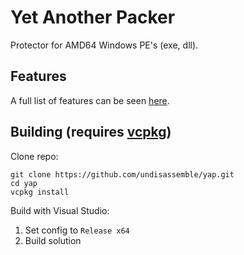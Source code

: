 # Yet Another Packer

Protector for AMD64 Windows PE's (exe, dll).


## Features

A full list of features can be seen [here](Features.md).


## Building (requires [vcpkg](https://learn.microsoft.com/en-us/vcpkg/get_started/get-started-msbuild?pivots=shell-cmd#1---set-up-vcpkg))

Clone repo:
```
git clone https://github.com/undisassemble/yap.git
cd yap
vcpkg install
```

Build with Visual Studio:
1. Set config to `Release x64`
2. Build solution
